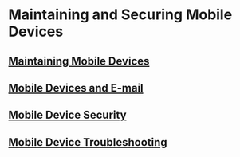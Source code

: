 # Maintaining and Securing Mobile Devices

## [Maintaining Mobile Devices](/CompTIA%20A+%20Core%201%20(220-1101)%20-%20Total%20Seminars/19%20-%20Maintaining%20and%20Securing%20Mobile%20Devices.md#Maintaining%20Mobile%20Devices)

## [Mobile Devices and E-mail](/CompTIA%20A+%20Core%201%20(220-1101)%20-%20Total%20Seminars/19%20-%20Maintaining%20and%20Securing%20Mobile%20Devices.md#Mobile%20Devices%20and%20E-mail)

## [Mobile Device Security](/CompTIA%20A+%20Core%201%20(220-1101)%20-%20Total%20Seminars/19%20-%20Maintaining%20and%20Securing%20Mobile%20Devices.md#Mobile%20Device%20Security)

## [Mobile Device Troubleshooting](/CompTIA%20A+%20Core%201%20(220-1101)%20-%20Total%20Seminars/19%20-%20Maintaining%20and%20Securing%20Mobile%20Devices.md#Mobile%20Device%20Troubleshooting)